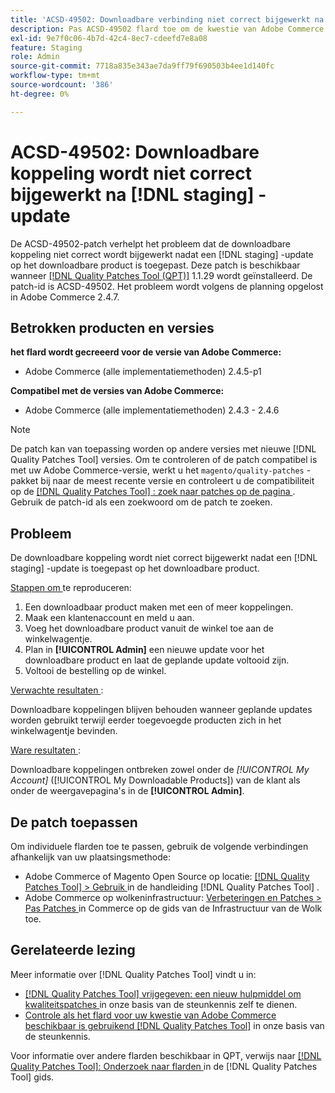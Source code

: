 ```yaml
---
title: 'ACSD-49502: Downloadbare verbinding niet correct bijgewerkt na  [!DNL staging]  update'
description: Pas ACSD-49502 flard toe om de kwestie van Adobe Commerce te bevestigen waar de downloadbare verbinding niet correct wordt bijgewerkt nadat de a [!DNL staging]  update op het downloadbare product wordt toegepast.
exl-id: 9e7f0c06-4b7d-42c4-8ec7-cdeefd7e8a08
feature: Staging
role: Admin
source-git-commit: 7718a835e343ae7da9ff79f690503b4ee1d140fc
workflow-type: tm+mt
source-wordcount: '386'
ht-degree: 0%

---
```


# ACSD-49502: Downloadbare koppeling wordt niet correct bijgewerkt na [!DNL staging] -update

De ACSD-49502-patch verhelpt het probleem dat de downloadbare koppeling niet correct wordt bijgewerkt nadat een [!DNL staging] -update op het downloadbare product is toegepast. Deze patch is beschikbaar wanneer [[!DNL Quality Patches Tool (QPT)]](/help/announcements/adobe-commerce-announcements/magento-quality-patches-released-new-tool-to-self-serve-quality-patches.md) 1.1.29 wordt geïnstalleerd. De patch-id is ACSD-49502. Het probleem wordt volgens de planning opgelost in Adobe Commerce 2.4.7.

## Betrokken producten en versies

**het flard wordt gecreeerd voor de versie van Adobe Commerce:**

* Adobe Commerce (alle implementatiemethoden) 2.4.5-p1

**Compatibel met de versies van Adobe Commerce:**

* Adobe Commerce (alle implementatiemethoden) 2.4.3 - 2.4.6

>[!NOTE]
>
>De patch kan van toepassing worden op andere versies met nieuwe [!DNL Quality Patches Tool] versies. Om te controleren of de patch compatibel is met uw Adobe Commerce-versie, werkt u het `magento/quality-patches` -pakket bij naar de meest recente versie en controleert u de compatibiliteit op de [[!DNL Quality Patches Tool] : zoek naar patches op de pagina ](https://experienceleague.adobe.com/tools/commerce-quality-patches/index.html) . Gebruik de patch-id als een zoekwoord om de patch te zoeken.

## Probleem

De downloadbare koppeling wordt niet correct bijgewerkt nadat een [!DNL staging] -update is toegepast op het downloadbare product.

<u> Stappen om </u> te reproduceren:

1. Een downloadbaar product maken met een of meer koppelingen.
1. Maak een klantenaccount en meld u aan.
1. Voeg het downloadbare product vanuit de winkel toe aan de winkelwagentje.
1. Plan in **[!UICONTROL Admin]** een nieuwe update voor het downloadbare product en laat de geplande update voltooid zijn.
1. Voltooi de bestelling op de winkel.

<u> Verwachte resultaten </u>:

Downloadbare koppelingen blijven behouden wanneer geplande updates worden gebruikt terwijl eerder toegevoegde producten zich in het winkelwagentje bevinden.

<u> Ware resultaten </u>:

Downloadbare koppelingen ontbreken zowel onder de *[!UICONTROL My Account]* ([!UICONTROL My Downloadable Products]) van de klant als onder de weergavepagina&#39;s in de **[!UICONTROL Admin]**.

## De patch toepassen

Om individuele flarden toe te passen, gebruik de volgende verbindingen afhankelijk van uw plaatsingsmethode:

* Adobe Commerce of Magento Open Source op locatie: [[!DNL Quality Patches Tool]  > Gebruik ](https://experienceleague.adobe.com/docs/commerce-operations/tools/quality-patches-tool/usage.html) in de handleiding [!DNL Quality Patches Tool] .
* Adobe Commerce op wolkeninfrastructuur: [ Verbeteringen en Patches > Pas Patches ](https://experienceleague.adobe.com/docs/commerce-cloud-service/user-guide/develop/upgrade/apply-patches.html) in Commerce op de gids van de Infrastructuur van de Wolk toe.

## Gerelateerde lezing

Meer informatie over [!DNL Quality Patches Tool] vindt u in:

* [[!DNL Quality Patches Tool]  vrijgegeven: een nieuw hulpmiddel om kwaliteitspatches ](/help/announcements/adobe-commerce-announcements/magento-quality-patches-released-new-tool-to-self-serve-quality-patches.md) in onze basis van de steunkennis zelf te dienen.
* [ Controle als het flard voor uw kwestie van Adobe Commerce beschikbaar is gebruikend  [!DNL Quality Patches Tool]](/help/support-tools/patches-available-in-qpt-tool/check-patch-for-magento-issue-with-magento-quality-patches.md) in onze basis van de steunkennis.

Voor informatie over andere flarden beschikbaar in QPT, verwijs naar [[!DNL Quality Patches Tool]: Onderzoek naar flarden ](https://experienceleague.adobe.com/tools/commerce-quality-patches/index.html) in de [!DNL Quality Patches Tool] gids.
